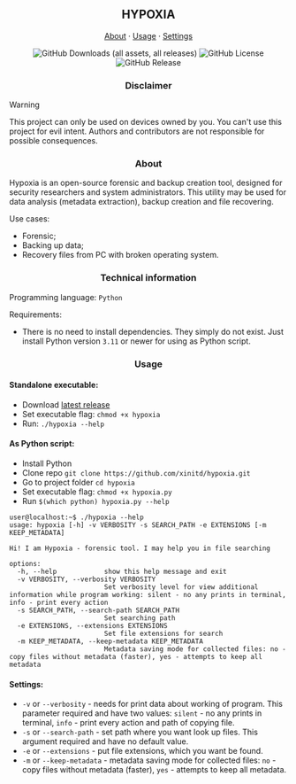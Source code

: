 <div align="center">
  <h2>HYPOXIA</h2>
  <p>
    <a href="#about">About</a>
    ·
    <a href="#usage">Usage</a>
    ·
    <a href="#settings">Settings</a>
  </p>
  <img alt="GitHub Downloads (all assets, all releases)" src="https://img.shields.io/github/downloads/xinitd/hypoxia/total">
  <img alt="GitHub License" src="https://img.shields.io/github/license/xinitd/hypoxia">
  <img alt="GitHub Release" src="https://img.shields.io/github/v/release/xinitd/hypoxia">
</div>

<div align="center">
  <h3 align="center">Disclaimer</h3>
</div>

> [!WARNING]
> This project can only be used on devices owned by you. You can't use this project for evil intent. Authors and contributors are not responsible for possible consequences.

<div align="center">
  <h3 align="center">About</h3>
</div>

Hypoxia is an open-source forensic and backup creation tool, designed for security researchers and system administrators. This utility may be used for data analysis (metadata extraction), backup creation and file recovering.

Use cases:
- Forensic;
- Backing up data;
- Recovery files from PC with broken operating system.

<div align="center">
  <h3 align="center">Technical information</h3>
</div>

Programming language: `Python`

Requirements:
* There is no need to install dependencies. They simply do not exist. Just install Python version `3.11` or newer for using as Python script.

<div align="center">
  <h3 align="center">Usage</h3>
</div>

#### Standalone executable:

* Download [latest release](https://github.com/xinitd/hypoxia/releases)
* Set executable flag: `chmod +x hypoxia`
* Run: `./hypoxia --help`

#### As Python script:

* Install Python
* Clone repo `git clone https://github.com/xinitd/hypoxia.git`
* Go to project folder `cd hypoxia`
* Set executable flag: `chmod +x hypoxia.py`
* Run `$(which python) hypoxia.py --help`

```
user@localhost:~$ ./hypoxia --help
usage: hypoxia [-h] -v VERBOSITY -s SEARCH_PATH -e EXTENSIONS [-m KEEP_METADATA]

Hi! I am Hypoxia - forensic tool. I may help you in file searching

options:
  -h, --help            show this help message and exit
  -v VERBOSITY, --verbosity VERBOSITY
                        Set verbosity level for view additional information while program working: silent - no any prints in terminal, info - print every action
  -s SEARCH_PATH, --search-path SEARCH_PATH
                        Set searching path
  -e EXTENSIONS, --extensions EXTENSIONS
                        Set file extensions for search
  -m KEEP_METADATA, --keep-metadata KEEP_METADATA
                        Metadata saving mode for collected files: no - copy files without metadata (faster), yes - attempts to keep all metadata
```

#### Settings:

* `-v` or `--verbosity` - needs for print data about working of program. This parameter required and have two values: `silent` - no any prints in terminal, `info` - print every action and path of copying file.
* `-s` or `--search-path` - set path where you want look up files. This argument required and have no default value.
* `-e` or `--extensions` - put file extensions, which you want be found.
* `-m` or `--keep-metadata` - metadata saving mode for collected files: `no` - copy files without metadata (faster), `yes` - attempts to keep all metadata.
